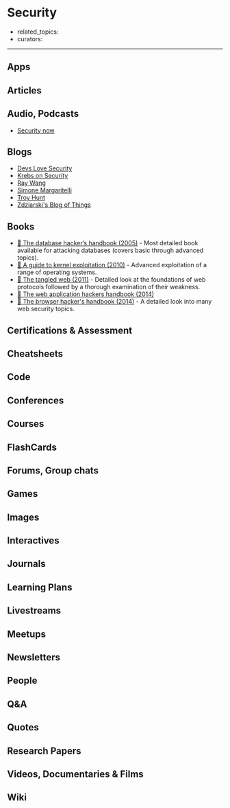 # Security

- related_topics:
- curators:

------

## Apps

## Articles

## Audio, Podcasts

- [Security now](https://twit.tv/shows/security-now)

## Blogs

- [Devs Love Security](http://devs.cloudimmunity.com)
- [Krebs on Security](https://krebsonsecurity.com/)
- [Ray Wang](https://raywang.tech/archives/)
- [Simone Margaritelli](https://www.evilsocket.net/)
- [Troy Hunt](https://www.troyhunt.com/)
- [Zdziarski's Blog of Things](https://www.zdziarski.com/blog/)


## Books

- [📕 The database hacker’s handbook (2005)](http://www.goodreads.com/book/show/369905.The_Database_Hacker_s_Handbook) - Most detailed book available for attacking databases (covers basic through advanced topics).
- [📕 A guide to kernel exploitation (2010)](http://www.goodreads.com/book/show/9224826-a-guide-to-kernel-exploitation) - Advanced exploitation of a range of operating systems.
- [📕 The tangled web (2011)](http://www.goodreads.com/book/show/11553604-the-tangled-web) - Detailed look at the foundations of web protocols followed by a thorough examination of their weakness.
- [📖 The web application hackers handbook (2014)](https://leaksource.files.wordpress.com/2014/08/the-web-application-hackers-handbook.pdf)
- [📕 The browser hacker's handbook (2014)](http://www.goodreads.com/book/show/17891588-the-browser-hacker-s-handbook) - A detailed look into many web security topics.

## Certifications & Assessment

## Cheatsheets

## Code

## Conferences

## Courses

## FlashCards

## Forums, Group chats

## Games

## Images

## Interactives

## Journals

## Learning Plans

## Livestreams

## Meetups

## Newsletters

## People

## Q&A

## Quotes

## Research Papers

## Videos, Documentaries & Films

## Wiki
